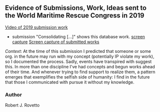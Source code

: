 ## Evidence of Submissions, Work, Ideas sent to the World Maritime Rescue Congress in 2019

[Video of 2019 submission work](https://drive.google.com/file/d/1u7fhaegVoMZDVW-oU2avYxmEuKravq6a/view?usp=sharing)
- submission "Consolidating [...]" shows this database work. [screen capture](https://drive.google.com/file/d/16acuXflkNv6DuOkUbxZdzDO8hC9Gysg3/view)
[Screen capture of submitted works](https://drive.google.com/file/d/13BflYzQBRuqunKFkJ9_74bUbadwrwp3p/view)

_Context_: At the time of this submission I predicted that someone or some org. in the future may run with my concept (potentially IP violate my work), so I documented the process. Sadly, events have transpired with suggest this. In more than one discipline I've had concepts and begun works ahead of their time. And whenever trying to find support to realize them, a pattern emerges that exemplifies the selfish side of humanity: I find in the future that those I communicated with pursue it without my knowledge.

### Author
Robert J. Rovetto
